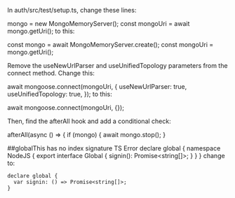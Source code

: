 In auth/src/test/setup.ts, change these lines:

mongo = new MongoMemoryServer();
const mongoUri = await mongo.getUri();
to this:

const mongo = await MongoMemoryServer.create();
const mongoUri = mongo.getUri();

Remove the useNewUrlParser and useUnifiedTopology parameters from the connect method. Change this:

await mongoose.connect(mongoUri, {
useNewUrlParser: true,
useUnifiedTopology: true,
});
to this:

await mongoose.connect(mongoUri, {});

Then, find the afterAll hook and add a conditional check:

afterAll(async () => {
if (mongo) {
await mongo.stop();
}

##globalThis has no index signature TS Error
declare global {
namespace NodeJS {
export interface Global {
signin(): Promise<string[]>;
}
}
}
change to:

    declare global {
      var signin: () => Promise<string[]>;
    }
